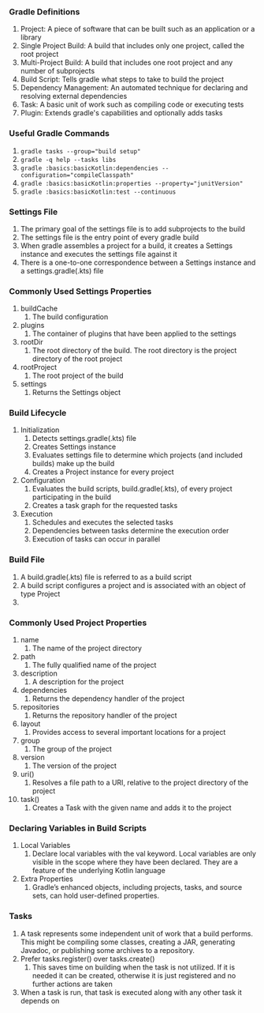 ### Gradle Definitions
1. Project: A piece of software that can be built such as an application or a library
2. Single Project Build: A build that includes only one project, called the root project
3. Multi-Project Build: A build that includes one root project and any number of subprojects
4. Build Script: Tells gradle what steps to take to build the project
5. Dependency Management: An automated technique for declaring and resolving external dependencies
6. Task: A basic unit of work such as compiling code or executing tests
7. Plugin: Extends gradle's capabilities and optionally adds tasks


### Useful Gradle Commands
1. `gradle tasks --group="build setup"`
2. `gradle -q help --tasks libs`
3. `gradle :basics:basicKotlin:dependencies --configuration="compileClasspath"`
4. `gradle :basics:basicKotlin:properties --property="junitVersion"`
5. `gradle :basics:basicKotlin:test --continuous`


### Settings File
1. The primary goal of the settings file is to add subprojects to the build
2. The settings file is the entry point of every gradle build
3. When gradle assembles a project for a build, it creates a Settings instance and executes the settings file against it
4. There is a one-to-one correspondence between a Settings instance and a settings.gradle(.kts) file


### Commonly Used Settings Properties
1. buildCache
   1. The build configuration
2. plugins
   1. The container of plugins that have been applied to the settings
3. rootDir
   1. The root directory of the build. The root directory is the project directory of the root project
4. rootProject
   1. The root project of the build
5. settings
   1. Returns the Settings object


### Build Lifecycle
1. Initialization
   1. Detects settings.gradle(.kts) file
   2. Creates Settings instance
   3. Evaluates settings file to determine which projects (and included builds) make up the build
   4. Creates a Project instance for every project
2. Configuration
   1. Evaluates the build scripts, build.gradle(.kts), of every project participating in the build
   2. Creates a task graph for the requested tasks
3. Execution
   1. Schedules and executes the selected tasks
   2. Dependencies between tasks determine the execution order
   3. Execution of tasks can occur in parallel

### Build File
1. A build.gradle(.kts) file is referred to as a build script
2. A build script configures a project and is associated with an object of type Project
3. 

### Commonly Used Project Properties
1. name
   1. The name of the project directory
2. path
   1. The fully qualified name of the project
3. description
   1. A description for the project
4. dependencies
   1. Returns the dependency handler of the project
5. repositories
   1. Returns the repository handler of the project
6. layout
   1. Provides access to several important locations for a project
7. group
   1. The group of the project
8. version
   1. The version of the project
9. uri()
   1. Resolves a file path to a URI, relative to the project directory of the project
10. task()
    1. Creates a Task with the given name and adds it to the project


### Declaring Variables in Build Scripts
1. Local Variables
   1. Declare local variables with the val keyword. Local variables are only visible in the scope where they have been declared. They are a feature of the underlying Kotlin language
2. Extra Properties
   1. Gradle’s enhanced objects, including projects, tasks, and source sets, can hold user-defined properties.


### Tasks
1. A task represents some independent unit of work that a build performs. This might be compiling some classes, creating a JAR, generating Javadoc, or publishing some archives to a repository.
2. Prefer tasks.register() over tasks.create()
   1. This saves time on building when the task is not utilized. If it is needed it can be created, otherwise it is just registered and no further actions are taken
3. When a task is run, that task is executed along with any other task it depends on
